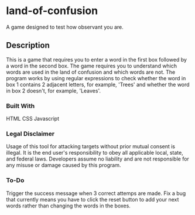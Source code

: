 # land-of-confusion
A game designed to test how observant you are.

## Description
This is a game that requires you to enter a word in the first box followed by a word in the second box. The game requires you to understand which words are used in the land of confusion and which words are not.
The program works by using regular expressions to check whether the word in box 1 contains 2 adjacent letters, for example, 'Trees' and whether the word in box 2 doesn't, for example, 'Leaves'. 

### Built With
HTML
CSS
Javascript

### Legal Disclaimer
Usage of this tool for attacking targets without prior mutual consent is illegal. It is the end user's responsibility to obey all applicable local, state, and federal laws. 
Developers assume no liability and are not responsible for any misuse or damage caused by this program.

### To-Do
Trigger the success message when 3 correct attemps are made.
Fix a bug that currently means you have to click the reset button to add your next words rather than changing the words in the boxes.
